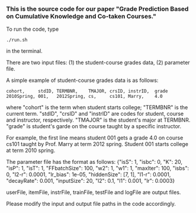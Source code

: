 ### This is the source code for our paper "Grade Prediction Based on Cumulative Knowledge and Co-taken Courses."

To run the code, type


`./run.sh`


in the terminal.

There are two input files: (1) the student-course grades data, (2) parameter file.

A simple example of student-course grades data is as follows:

```
cohort,     stdID, TERMBNR,    TMAJOR, crsID, instrID,  grade
2010Spring, 001,   2012Spring, cs,     cs101, Marry,    4.0
```

where "cohort" is the term when student starts college;
"TERMBNR" is the current term. "stdID", "crsID" and "instrID" are codes for student, course and instructor, respectively. 
"TMAJOR" is the student's major at TERMBNR. 
"grade" is student's garde on the course taught by a specific instructor. 

For example, the first line means student 001 gets a grade 4.0 on course cs101 taught by Prof. Marry at term 2012 spring. Student 001 starts college at term 2010 spring. 


The parameter file has the format as follows:
{"isS": 1, "isbc": 0, "K": 20, "isP": 1, "isT": 1, "FFbatchSize": 100, "w2": 1, "w1": 1, "maxIter": 100, "isbs": 0, "l2-r": 0.0001, "lr_bias": 1e-05, "hiddenSize": [7, 1], "l1-r": 0.0001, "decayRate": 0.001, "inputSize": 20, "l2": 0.1, "l1": 0.001, "lr": 0.0003}

userFile, itemFile, instrFile, trainFile, testFile and logFile are output files.

Please modify the input and output file paths in the code accordingly.
